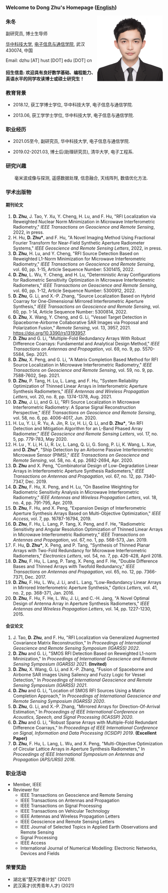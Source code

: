 
### Welcome to Dong Zhu's Homepage ([English](index.md))



<img src='/cvphoto.jpg' align='right' style=' height:210px'/>

### 朱冬 

副研究员, 博士生导师

[华中科技大学](https://www.hust.edu.cn/), [电子信息与通信学院](http://ei.hust.edu.cn/), 武汉 430074, 中国

Email: dzhu [AT] hust [DOT] edu [DOT] cn

#### 招生信息: 欢迎具有良好数学基础、编程能力、英语水平的同学攻读博士或硕士研究生！

### 教育背景

- 2018.12, 获工学博士学位, 华中科技大学, 电子信息与通信学院. 

- 2013.06, 获工学学士学位, 华中科技大学, 电子信息与通信学院.




### 职业经历

- 2021.05至今, 副研究员, 华中科技大学, 电子信息与通信学院.

- 2019.02-2021.03, 博士后(助理研究员), 清华大学, 电子工程系. 



### 研究兴趣

&emsp;&emsp;毫米波成像与探测, 遥感数据处理, 信息融合, 天线阵列, 数值优化方法.



### 学术出版物

#### 期刊论文

1. **D. Zhu**, J. Tao, Y. Xu, Y. Cheng, H. Lu, and F. Hu, "RFI Localization via Reweighted Nuclear Norm Minimization in Microwave Interferometric Radiometry," *IEEE Transactions on Geoscience and Remote Sensing*, 2022, in press.
2. H. Hu, **D. Zhu\***, and F. Hu, "A Novel Imaging Method Using Fractional Fourier Transform for Near-Field Synthetic Aperture Radiometer Systems," *IEEE Geoscience and Remote Sensing Letters*, 2022, in press.
3. **D. Zhu**, H. Lu, and Y. Cheng, "RFI Source Detection Based on Reweighted L1-Norm Minimization for Microwave Interferometric Radiometry," *IEEE Transactions on Geoscience and Remote Sensing*, vol. 60, pp. 1-15, Article Sequence Number: 5301415, 2022.
4. **D. Zhu**, L. Wu, Y. Cheng, and H. Lu, "Deterministic Array Configurations for Radiometric Sensitivity Optimization in Microwave Interferometric Radiometers," *IEEE Transactions on Geoscience and Remote Sensing*, vol. 60, pp. 1-12, Article Sequence Number: 5300912, 2022.
5. **D. Zhu**, G. Li, and X.-P. Zhang, "Source Localization Based on Hybrid Coarray for One-Dimensional Mirrored Interferometric Aperture Synthesis," *IEEE Transactions on Geoscience and Remote Sensing*, vol. 60, pp. 1-14, Article Sequence Number: 5300814, 2022.
6. **D. Zhu**, X. Wang, Y. Cheng, and G. Li, "Vessel Target Detection in Spaceborne-Airborne Collaborative SAR Images via Proposal and Polarization Fusion," *Remote Sensing*, vol. 13, 3957, 2021. https://doi.org/10.3390/rs13193957.
7. **D. Zhu** and G. Li, "Multiple-Fold Redundancy Arrays With Robust Difference Coarrays: Fundamental and Analytical Design Method," *IEEE Transactions on Antennas and Propagation*, vol. 69, no. 9, pp. 5570-5584, Sep. 2021.
8. **D. Zhu**, X. Peng, and G. Li, "A Matrix Completion Based Method for RFI Source Localization in Microwave Interferometric Radiometry," *IEEE Transactions on Geoscience and Remote Sensing*, vol. 59, no. 9, pp. 7588-7602, Sep. 2021. 
9. **D. Zhu**, P. Tang, H. Lu, L. Lang, and F. Hu, "System Reliability Optimization of Thinned Linear Arrays in Interferometric Aperture Synthesis Radiometers," *IEEE Antennas and Wireless Propagation Letters*, vol. 20, no. 8, pp. 1374-1378, Aug. 2021.
10. **D. Zhu**, J. Li, and G. Li, "RFI Source Localization in Microwave Interferometric Radiometry: A Sparse Signal Reconstruction Perspective," *IEEE Transactions on Geoscience and Remote Sensing*, vol. 58, no. 6, pp. 4006-4017, Jun. 2020.
11. H. Lu, Y. Li, R. Yu, A. Jin, R. Lv, H. Li, Q. Li, and **D. Zhu\***, "An RFI Detection and Mitigation Algorithm for an L-Band Phased Array Radiometer," *IEEE Geoscience and Remote Sensing Letters*, vol. 17, no. 5, pp. 779-783, May 2020.
12. H. Lu , Y. Li, H. Li, R. Lv, L. Lang, Q. Li, G. Song, P. Li, K. Wang, L. Xue, and **D. Zhu\***, "Ship Detection by an Airborne Passive Interferometric Microwave Sensor (PIMS)," *IEEE Transactions on Geoscience and Remote Sensing*, vol. 58, no. 4, pp. 2682-2694, Apr. 2020.
13. **D. Zhu** and X. Peng, "Combinatorial Design of Low-Degradation Linear Arrays in Interferometric Aperture Synthesis Radiometers," *IEEE Transactions on Antennas and Propagation*, vol. 67, no. 12, pp. 7340-7347, Dec. 2019.
14. **D. Zhu**, F. Hu, X. Peng, and H. Lu, "On Baseline Weighting for Radiometric Sensitivity Analysis in Microwave Interferometric Radiometry," *IEEE Antennas and Wireless Propagation Letters*, vol. 18, no. 4, pp. 791-795, Apr. 2019.
15. **D. Zhu**, F. Hu, and X. Peng, "Expansion Design of Interferometric Aperture Synthesis Arrays Based on Multi-Objective Optimization," *IEEE Access*, vol. 7, pp. 16787-16794, 2019.
16. **D. Zhu**, F. Hu, L. Lang, P. Tang, X. Peng, and F. He, "Radiometric Sensitivity and Angular Resolution Optimization of Thinned Linear Arrays in Microwave Interferometric Radiometry," *IEEE Transactions on Antennas and Propagation*, vol. 67, no. 1, pp. 568-573, Jan. 2019.
17. F. Hu, **D. Zhu\***, X. Peng, and P. Tang, "Synthesis of Thinned Planar Arrays with Two-Fold Redundancy for Microwave Interferometric Radiometers," *Electronics Letters*, vol. 54, no. 7, pp. 426-428, April 2018.
18. **D. Zhu**, F. Hu, L. Lang, P. Tang, X. Peng, and F. He, "Double Difference Bases and Thinned Arrays with Twofold Redundancy," *IEEE Transactions on Antennas and Propagation*, vol. 65, no. 12, pp. 7366-7371, Dec. 2017.
19. **D. Zhu**, F. Hu, L. Wu, J. Li, and L. Lang, "Low-Redundancy Linear Arrays in Mirrored Interferometric Aperture Synthesis," *Optics Letters*, vol. 41, no. 2, pp. 368-371, Jan. 2016.
20. **D. Zhu**, F. Hu, F. He, L. Wu, J. Li, and C.-H. Jang, "A Novel Optimal Design of Antenna Array in Aperture Synthesis Radiometers," *IEEE Antennas and Wireless Propagation Letters*, vol. 14, pp. 1227-1230, 2015.


#### 会议论文

1. J. Tao, **D. Zhu**, and F. Hu, "RFI Localization via Generalized Augmented Covariance Matrix Reconstruction," In *Proceedings of International Geoscience and Remote Sensing Symposium (IGARSS) 2022*.
2. **D. Zhu** and G. Li, "SMOS RFI Detection Based on Reweighted L1-norm Mininization," In *Proceedings of International Geoscience and Remote Sensing Symposium (IGARSS) 2021*. **(Invited)**
3. **D. Zhu**, X. Wang, G. Li, and X.-P. Zhang, "Fusion of Spaceborne and Airborne SAR images Using Saliency and Fuzzy Logic for Vessel Detection," In *Proceedings of International Geoscience and Remote Sensing Symposium (IGARSS) 2021*.
4. **D. Zhu** and G. Li, "Location of SMOS RFI Sources Using a Matrix Completion Approach," In *Proceedings of International Geoscience and Remote Sensing Symposium (IGARSS) 2020*.
5. **D. Zhu**, G. Li, and X.-P. Zhang, "Mirrored Arrays for Direction-Of-Arrival Estimation," In *Proceedings of IEEE International Conference on Acoustics, Speech, and Signal Processing (ICASSP) 2020*.
6. **D. Zhu** and G. Li, "Robust Sparse Arrays with Multiple-Fold Redundant Difference Coarrays," In *Proceedings of IEEE International Conference on Signal, Information and Data Processing (ICSIDP) 2019*. **(Excellent Paper)**
7. **D. Zhu**, F. Hu, L. Lang, L. Wu, and X. Peng, "Multi-Objective Optimization of Circular Lattice Arrays in Aperture Synthesis Radiometers," In *Proceedings of IEEE International Symposium on Antennas and Propagation (APS/URSI) 2016*.


### 职业活动

- Member, IEEE
- Reviewer for
  - IEEE Transactions on Geoscience and Remote Sensing
  - IEEE Transactions on Antennas and Propagation
  - IEEE Transactions on Signal Processing
  - IEEE Transactions on Vehicular Technology
  - IEEE Antennas and Wireless Propagation Letters
  - IEEE Geoscience and Remote Sensing Letters
  - IEEE Journal of Selected Topics in Applied Earth Observations and Remote Sensing
  - Signal Processing
  - IEEE Access
  - International Journal of Numerical Modelling: Electronic Networks, Devices and Fields

### 荣誉奖励

-  湖北省"楚天学者计划" (2021)
-  武汉英才(优秀青年人才) (2021)
